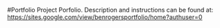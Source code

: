 #Portfolio Project
Porfolio.
Description and instructions can be found at:
https://sites.google.com/view/benrogersportfolio/home?authuser=0
